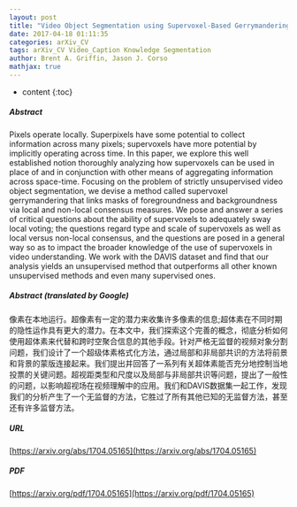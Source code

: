 ```yaml
---
layout: post
title: "Video Object Segmentation using Supervoxel-Based Gerrymandering"
date: 2017-04-18 01:11:35
categories: arXiv_CV
tags: arXiv_CV Video_Caption Knowledge Segmentation
author: Brent A. Griffin, Jason J. Corso
mathjax: true
---
```


* content
{:toc}

##### Abstract
Pixels operate locally. Superpixels have some potential to collect information across many pixels; supervoxels have more potential by implicitly operating across time. In this paper, we explore this well established notion thoroughly analyzing how supervoxels can be used in place of and in conjunction with other means of aggregating information across space-time. Focusing on the problem of strictly unsupervised video object segmentation, we devise a method called supervoxel gerrymandering that links masks of foregroundness and backgroundness via local and non-local consensus measures. We pose and answer a series of critical questions about the ability of supervoxels to adequately sway local voting; the questions regard type and scale of supervoxels as well as local versus non-local consensus, and the questions are posed in a general way so as to impact the broader knowledge of the use of supervoxels in video understanding. We work with the DAVIS dataset and find that our analysis yields an unsupervised method that outperforms all other known unsupervised methods and even many supervised ones.

##### Abstract (translated by Google)
像素在本地运行。超像素有一定的潜力来收集许多像素的信息;超体素在不同时期的隐性运作具有更大的潜力。在本文中，我们探索这个完善的概念，彻底分析如何使用超体素来代替和跨时空聚合信息的其他手段。针对严格无监督的视频对象分割问题，我们设计了一个超级体素格式化方法，通过局部和非局部共识的方法将前景和背景的蒙版连接起来。我们提出并回答了一系列有关超体素能否充分地控制当地投票的关键问题。超视距类型和尺度以及局部与非局部共识等问题，提出了一般性的问题，以影响超视场在视频理解中的应用。我们和DAVIS数据集一起工作，发现我们的分析产生了一个无监督的方法，它胜过了所有其他已知的无监督方法，甚至还有许多监督方法。

##### URL
[https://arxiv.org/abs/1704.05165](https://arxiv.org/abs/1704.05165)

##### PDF
[https://arxiv.org/pdf/1704.05165](https://arxiv.org/pdf/1704.05165)

